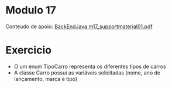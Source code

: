 # Modulo 17
Conteudo de apoio: [BackEndJava m17_supportmaterial01.pdf](https://github.com/michelecodes/backend-modulo-17/files/14160789/BackEndJava.m17_supportmaterial01.pdf)
# Exercicio
- O um enum TipoCarro representa os diferentes tipos de carros
- A classe Carro possui as variáveis solicitadas (nome, ano de lançamento, marca e tipo)
